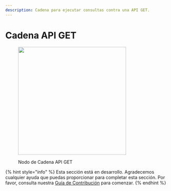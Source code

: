 ```yaml
---
description: Cadena para ejecutar consultas contra una API GET.
---
```


# Cadena API GET

<figure><img src="../../../.gitbook/assets/image (24) (1).png" alt="" width="337"><figcaption><p>Nodo de Cadena API GET</p></figcaption></figure>

{% hint style="info" %}
Esta sección está en desarrollo. Agradecemos cualquier ayuda que puedas proporcionar para completar esta sección. Por favor, consulta nuestra [Guía de Contribución](../../../contributing/) para comenzar.
{% endhint %}

